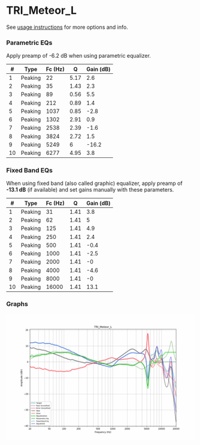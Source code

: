 # TRI_Meteor_L
See [usage instructions](https://github.com/jaakkopasanen/AutoEq#usage) for more options and info.

### Parametric EQs
Apply preamp of -6.2 dB when using parametric equalizer.

|   # | Type    |   Fc (Hz) |    Q |   Gain (dB) |
|-----|---------|-----------|------|-------------|
|   1 | Peaking |        22 | 5.17 |         2.6 |
|   2 | Peaking |        35 | 1.43 |         2.3 |
|   3 | Peaking |        89 | 0.56 |         5.5 |
|   4 | Peaking |       212 | 0.89 |         1.4 |
|   5 | Peaking |      1037 | 0.85 |        -2.8 |
|   6 | Peaking |      1302 | 2.91 |         0.9 |
|   7 | Peaking |      2538 | 2.39 |        -1.6 |
|   8 | Peaking |      3824 | 2.72 |         1.5 |
|   9 | Peaking |      5249 | 6    |       -16.2 |
|  10 | Peaking |      6277 | 4.95 |         3.8 |

### Fixed Band EQs
When using fixed band (also called graphic) equalizer, apply preamp of **-13.1 dB** (if available) and set gains manually with these parameters.

|   # | Type    |   Fc (Hz) |    Q |   Gain (dB) |
|-----|---------|-----------|------|-------------|
|   1 | Peaking |        31 | 1.41 |         3.8 |
|   2 | Peaking |        62 | 1.41 |         5   |
|   3 | Peaking |       125 | 1.41 |         4.9 |
|   4 | Peaking |       250 | 1.41 |         2.4 |
|   5 | Peaking |       500 | 1.41 |        -0.4 |
|   6 | Peaking |      1000 | 1.41 |        -2.5 |
|   7 | Peaking |      2000 | 1.41 |        -0   |
|   8 | Peaking |      4000 | 1.41 |        -4.6 |
|   9 | Peaking |      8000 | 1.41 |        -0   |
|  10 | Peaking |     16000 | 1.41 |        13.1 |

### Graphs
![](./TRI_Meteor_L.png)
